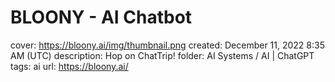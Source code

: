 # BLOONY - AI Chatbot

cover: https://bloony.ai/img/thumbnail.png
created: December 11, 2022 8:35 AM (UTC)
description: Hop on ChatTrip!
folder: AI Systems / AI | ChatGPT
tags: ai
url: https://bloony.ai/